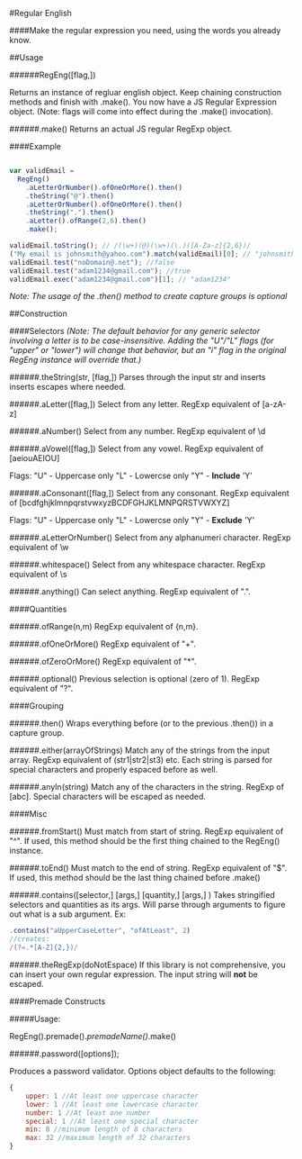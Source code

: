 #Regular English

####Make the regular expression you need, using the words you already know.

##Usage

######RegEng([flag,])

Returns an instance of regluar english object.
Keep chaining construction methods and finish with .make().
You now have a JS Regular Expression object.
(Note: flags will come into effect during the .make() invocation).

######.make()
Returns an actual JS regular RegExp object.

####Example

```javascript

var validEmail =
  RegEng()
    .aLetterOrNumber().ofOneOrMore().then()
    .theString("@").then()
    .aLetterOrNumber().ofOneOrMore().then()
    .theString(".").then()
    .aLetter().ofRange(2,6).then()
    .make();

validEmail.toString(); // /(\w+)(@)(\w+)(\.)([A-Za-z]{2,6})/
("My email is johnsmith@yahoo.com").match(validEmail)[0]; // "johnsmith@yahoo.com"
validEmail.test("noDomain@.net"); //false
validEmail.test("adam1234@gmail.com"); //true
validEmail.exec("adam1234@gmail.com")[1]; // "adam1234"

```

*Note: The usage of the .then() method to create capture groups is optional*

##Construction


####Selectors
*(Note: The default behavior for any generic selector involving a letter is to be case-insensitive. Adding the "U"/"L" flags (for "upper" or "lower") will change that behavior, but an "i" flag in the original RegEng instance will override that.)*

######.theString(str, [flag,])
Parses through the input str and inserts inserts escapes where needed.


######.aLetter([flag,])
Select from any letter. RegExp equivalent of [a-zA-z]

######.aNumber()
Select from any number. RegExp equivalent of \d

######.aVowel([flag,])
Select from any vowel. RegExp equivalent of [aeiouAEIOU]

Flags:
"U" - Uppercase only
"L" - Lowercse only
"Y" - **Include** 'Y'

######.aConsonant([flag,])
Select from any consonant.
RegExp equivalent of [bcdfghjklmnpqrstvwxyzBCDFGHJKLMNPQRSTVWXYZ]

Flags:
"U" - Uppercase only
"L" - Lowercse only
"Y" - **Exclude** 'Y'

######.aLetterOrNumber()
Select from any alphanumeri character. RegExp equivalent of \w

######.whitespace()
Select from any whitespace character. RegExp equivalent of \s

######.anything()
Can select anything. RegExp equivalent of ".".

####Quantities

######.ofRange(n,m)
RegExp equivalent of {n,m}.

######.ofOneOrMore()
RegExp equivalent of "+".

######.ofZeroOrMore()
RegExp equivalent of "*".

######.optional()
Previous selection is optional (zero of 1). RegExp equivalent of "?".

####Grouping

######.then()
Wraps everything before (or to the previous .then()) in a capture group.

######.either(arrayOfStrings)
Match any of the strings from the input array. RegExp equivalent of (str1|str2|st3) etc. Each string is parsed for special characters and properly espaced before as well.

######.anyIn(string)
Match any of the characters in the string. RegExp of [abc]. Special characters will be escaped as needed.

####Misc

######.fromStart()
Must match from start of string. RegExp equivalent of "^".
If used, this method should be the first thing chained to the RegEng() instance.

######.toEnd()
Must match to the end of string. RegExp equivalent of "$".
If used, this method should be the last thing chained before .make()

######.contains([selector,] [args,] [quantity,] [args,] )
Takes stringified selectors and quantities as its args. Will parse through arguments to figure out what is a sub argument. Ex:

```javascript
.contains("aUpperCaseLetter", "ofAtLeast", 2)
//creates:
/(?=.*[A-Z]{2,})/
```

######.theRegExp(doNotEspace)
If this library is not comprehensive, you can insert your own regular expression. The input string will **not** be escaped.

####Premade Constructs

#####Usage:

RegEng().premade().*premadeName()*.make()

######.password([options]);

Produces a password validator. Options object defaults to the following:
    
```javascript
{
	upper: 1 //At least one uppercase character
	lower: 1 //At least one lowercase character
	number: 1 //At least one number
	special: 1 //At least one special character
	min: 8 //minimum length of 8 characters
	max: 32 //maximum length of 32 characters
}
```

